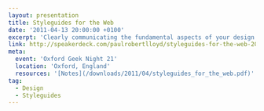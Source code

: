```yaml
---
layout: presentation
title: Styleguides for the Web
date: '2011-04-13 20:00:00 +0100'
excerpt: 'Clearly communicating the fundamental aspects of your design at the different stages of a project can help you better communicate with clients, developers and your peers, ensuring your vision doesn''t get lost in the transformation from static comp to dynamic ever changing website.'
link: http://speakerdeck.com/paulrobertlloyd/styleguides-for-the-web-2011
meta:
  event: 'Oxford Geek Night 21'
  location: 'Oxford, England'
  resources: '[Notes](/downloads/2011/04/styleguides_for_the_web.pdf)'
tag:
  - Design
  - Styleguides
---
```

